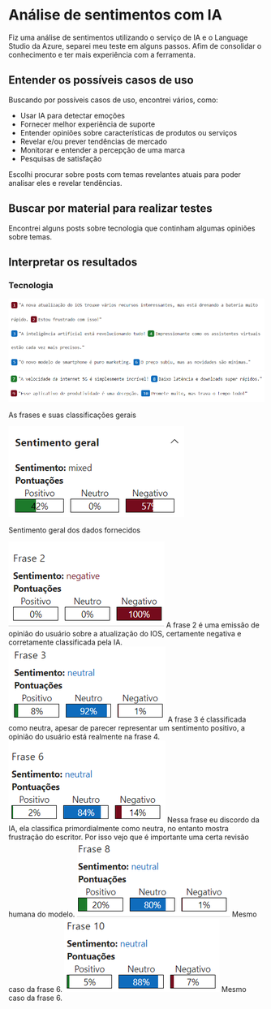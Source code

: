 # Análise de sentimentos com IA

Fiz uma análise de sentimentos utilizando o serviço de IA e o Language Studio da Azure, separei
meu teste em alguns passos. Afim de consolidar o conhecimento e ter mais experiência com a
ferramenta.

## Entender os possíveis casos de uso

Buscando por possíveis casos de uso, encontrei vários, como:

- Usar IA para detectar emoções
- Fornecer melhor experiência de suporte
- Entender opiniões sobre características de produtos ou serviços
- Revelar e/ou prever tendências de mercado
- Monitorar e entender a percepção de uma marca
- Pesquisas de satisfação

Escolhi procurar sobre posts com temas revelantes atuais para poder analisar eles e revelar tendências.

## Buscar por material para realizar testes

Encontrei alguns posts sobre tecnologia que continham algumas opiniões sobre temas.

## Interpretar os resultados

### Tecnologia

![Primeiro exemplo de frases](tech1.png)
![Segundo exemplo de frases](tech2.png)

As frases e suas classificações gerais

![Sentimento geral](general.png)

Sentimento geral dos dados fornecidos

![Frase 2](image-1.png)
A frase 2 é uma emissão de opinião do usuário sobre a atualização do IOS, certamente negativa e corretamente
classificada pela IA.
![Frase 3](image-2.png)
A frase 3 é classificada como neutra, apesar de parecer representar um sentimento positivo, a opinião do usuário está
realmente na frase 4.
![Frase 6](image-3.png)
Nessa frase eu discordo da IA, ela classifica primordialmente como neutra, no entanto mostra frustração do escritor. Por isso
vejo que é importante uma certa revisão humana do modelo.
![Frase 8](image-4.png)
Mesmo caso da frase 6.
![Frase 10](image.png)
Mesmo caso da frase 6.
